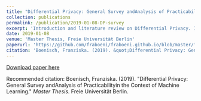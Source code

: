 ```yaml
---
title: "Differential Privacy: General Survey andAnalysis of Practicabilityin the Context of Machine Learning"
collection: publications
permalink: /publication/2019-01-08-DP-survey
excerpt: 'Introduction and literature review on Differential Privacy. Implementation and performance evaluation several Differentially Privacy linear regression models.'
date: 2019-01-08
venue: 'Master Thesis, Freie Universität Berlin'
paperurl: 'https://github.com/fraboeni/fraboeni.github.io/blob/master/files/Master-Boenisch.pdf'
citation: 'Boenisch, Franziska. (2019). &quot;Differential Privacy: General Survey andAnalysis of Practicabilityin the Context of Machine Learning.&quot; <i>Master Thesis</i>. Freie Universität Berlin.'
---
```



[Download paper here](https://www.mi.fu-berlin.de/inf/groups/ag-idm/theseses/2019_Boenisch_MSc.pdf)

Recommended citation: Boenisch, Franziska. (2019). "Differential Privacy: General Survey andAnalysis of Practicabilityin the Context of Machine Learning." <i>Master Thesis</i>. Freie Universität Berlin.
